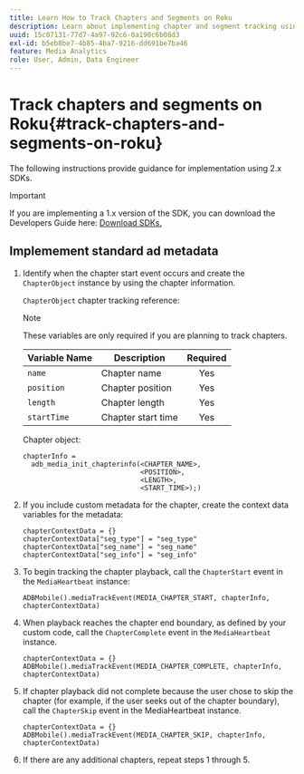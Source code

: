 ```yaml
---
title: Learn How to Track Chapters and Segments on Roku
description: Learn about implementing chapter and segment tracking using the Media SDK on Roku.
uuid: 15c07131-77d7-4a97-92c6-0a190c6b08d3
exl-id: b5eb8be7-4b85-4ba7-9216-dd691be7ba46
feature: Media Analytics
role: User, Admin, Data Engineer
---
```

# Track chapters and segments on Roku{#track-chapters-and-segments-on-roku}

The following instructions provide guidance for implementation using 2.x SDKs.

>[!IMPORTANT]
>
> If you are implementing a 1.x version of the SDK, you can download the Developers Guide here: [Download SDKs.](/help/getting-started/download-sdks.md)

## Implemement standard ad metadata

1. Identify when the chapter start event occurs and create the `ChapterObject` instance by using the chapter information.

    `ChapterObject` chapter tracking reference:  

    >[!NOTE]
    >
    >These variables are only required if you are planning to track chapters.

    | Variable Name | Description | Required |
    | --- | --- | :---: |
    | `name` | Chapter name | Yes |
    | `position` | Chapter position | Yes |
    | `length` | Chapter length | Yes |
    | `startTime` | Chapter start time | Yes |

    Chapter object:

    ```
    chapterInfo =  
      adb_media_init_chapterinfo(<CHAPTER_NAME>,  
                                 <POSITION>,  
                                 <LENGTH>,  
                                 <START_TIME>);)
    ```

1. If you include custom metadata for the chapter, create the context data variables for the metadata:

    ```
    chapterContextData = {}
    chapterContextData["seg_type"] = "seg_type"
    chapterContextData["seg_name"] = "seg_name"
    chapterContextData["seg_info"] = "seg_info"
    ```

1. To begin tracking the chapter playback, call the `ChapterStart` event in the `MediaHeartbeat` instance:

    ```
    ADBMobile().mediaTrackEvent(MEDIA_CHAPTER_START, chapterInfo, chapterContextData)
    ```

1. When playback reaches the chapter end boundary, as defined by your custom code, call the `ChapterComplete` event in the `MediaHeartbeat` instance.

    ```
    chapterContextData = {}
    ADBMobile().mediaTrackEvent(MEDIA_CHAPTER_COMPLETE, chapterInfo, chapterContextData)
    ```

1. If chapter playback did not complete because the user chose to skip the chapter (for example, if the user seeks out of the chapter boundary), call the `ChapterSkip` event in the MediaHeartbeat instance.

    ```
    chapterContextData = {}
    ADBMobile().mediaTrackEvent(MEDIA_CHAPTER_SKIP, chapterInfo, chapterContextData)
    ```

1. If there are any additional chapters, repeat steps 1 through 5.
